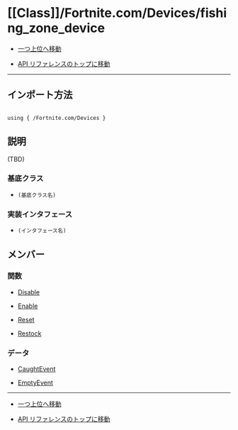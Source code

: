 # [[Class]]/Fortnite.com/Devices/fishing_zone_device

- [一つ上位へ移動](../main.md)

- [API リファレンスのトップに移動](/main.md)

---

## インポート方法

```verse

using { /Fortnite.com/Devices }

```

## 説明

(TBD)

### 基底クラス

- `(基底クラス名)`

### 実装インタフェース

- `(インタフェース名)`

## メンバー

### 関数

- [Disable](./F_Disable/main.md)

- [Enable](./F_Enable/main.md)

- [Reset](./F_Reset/main.md)

- [Restock](./F_Restock/main.md)

### データ

- [CaughtEvent](./D_CaughtEvent/main.md)

- [EmptyEvent](./D_EmptyEvent/main.md)

---

- [一つ上位へ移動](../main.md)

- [API リファレンスのトップに移動](/main.md)
